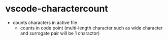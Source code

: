 # vscode-charactercount

- counts characters in active file
  - counts in code point (multi-length character such as wide character and surrogate pair will be 1 charactor)
